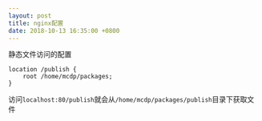 ```yaml
---
layout: post
title: nginx配置
date: 2018-10-13 16:35:00 +0800
---
```


静态文件访问的配置
```
location /publish {
    root /home/mcdp/packages;
}
```
访问`localhost:80/publish`就会从`/home/mcdp/packages/publish`目录下获取文件